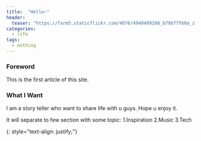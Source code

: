 ```yaml
---
title:  "Hello~"
header:
  teaser: "https://farm5.staticflickr.com/4076/4940499208_b79b77fb0a_z.jpg"
categories: 
  - life
tags:
  - nothing
---
```


### Foreword

This is the first article of this site.

### What I Want

I am a story teller who want to share life with u guys.
Hope u enjoy it.

It will separate to few section with some topic:
  1.Inspiration 
  2.Music
  3.Tech 

{: style="text-align: justify;"}
